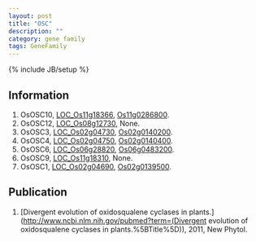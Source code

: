 ```yaml
---
layout: post
title: "OSC"
description: ""
category: gene family
tags: GeneFamily
---
```

{% include JB/setup %}

## Information
1. OsOSC10, [LOC_Os11g18366](http://rice.plantbiology.msu.edu/cgi-bin/ORF_infopage.cgi?orf=LOC_Os11g18366), [Os11g0286800](http://rapdb.dna.affrc.go.jp/viewer/gbrowse_details/irgsp1?name=Os11g0286800).
2. OsOSC12, [LOC_Os08g12730](http://rice.plantbiology.msu.edu/cgi-bin/ORF_infopage.cgi?orf=LOC_Os08g12730), None.
3. OsOSC3, [LOC_Os02g04730](http://rice.plantbiology.msu.edu/cgi-bin/ORF_infopage.cgi?orf=LOC_Os02g04730), [Os02g0140200](http://rapdb.dna.affrc.go.jp/viewer/gbrowse_details/irgsp1?name=Os02g0140200).
4. OsOSC4, [LOC_Os02g04750](http://rice.plantbiology.msu.edu/cgi-bin/ORF_infopage.cgi?orf=LOC_Os02g04750), [Os02g0140400](http://rapdb.dna.affrc.go.jp/viewer/gbrowse_details/irgsp1?name=Os02g0140400).
5. OsOSC6, [LOC_Os06g28820](http://rice.plantbiology.msu.edu/cgi-bin/ORF_infopage.cgi?orf=LOC_Os06g28820), [Os06g0483200](http://rapdb.dna.affrc.go.jp/viewer/gbrowse_details/irgsp1?name=Os06g0483200).
6. OsOSC9, [LOC_Os11g18310](http://rice.plantbiology.msu.edu/cgi-bin/ORF_infopage.cgi?orf=LOC_Os11g18310), None.
7. OsOSC1, [LOC_Os02g04690](http://rice.plantbiology.msu.edu/cgi-bin/ORF_infopage.cgi?orf=LOC_Os02g04690), [Os02g0139500](http://rapdb.dna.affrc.go.jp/viewer/gbrowse_details/irgsp1?name=Os02g0139500).

## Publication
1. [Divergent evolution of oxidosqualene cyclases in plants.](http://www.ncbi.nlm.nih.gov/pubmed?term=(Divergent evolution of oxidosqualene cyclases in plants.%5BTitle%5D)), 2011, New Phytol.


